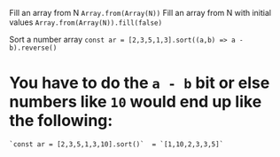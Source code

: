 Fill an array from N
`Array.from(Array(N))`
Fill an array from N with initial values
`Array.from(Array(N)).fill(false)`

Sort a number array
`const ar = [2,3,5,1,3].sort((a,b) => a - b).reverse()`
# You have to do the `a - b` bit or else numbers like `10` would end up like the following:
    `const ar = [2,3,5,1,3,10].sort()`  = `[1,10,2,3,3,5]`